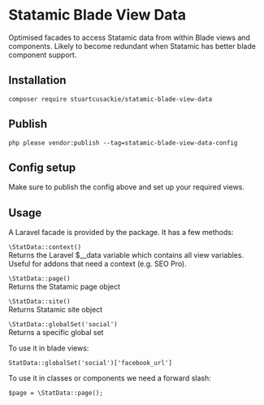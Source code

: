 # Statamic Blade View Data

Optimised facades to access Statamic data from within Blade views and components. Likely to become redundant when Statamic has better blade component support.


## Installation

```
composer require stuartcusackie/statamic-blade-view-data
```

## Publish

```
php please vendor:publish --tag=statamic-blade-view-data-config
```


## Config setup

Make sure to publish the config above and set up your required views.


## Usage

A Laravel facade is provided by the package. It has a few methods:  

`\StatData::context()`  
  Returns the Laravel $__data variable which contains all view variables. Useful for addons that need a context (e.g. SEO Pro).
  
`\StatData::page()`  
  Returns the Statamic page object
  
`\StatData::site()`  
  Returns Statamic site object
  
`\StatData::globalSet('social')`  
  Returns a specific global set

To use it in blade views:

```
StatData::globalSet('social')['facebook_url']
```

To use it in classes or components we need a forward slash:

```
$page = \StatData::page();
```
